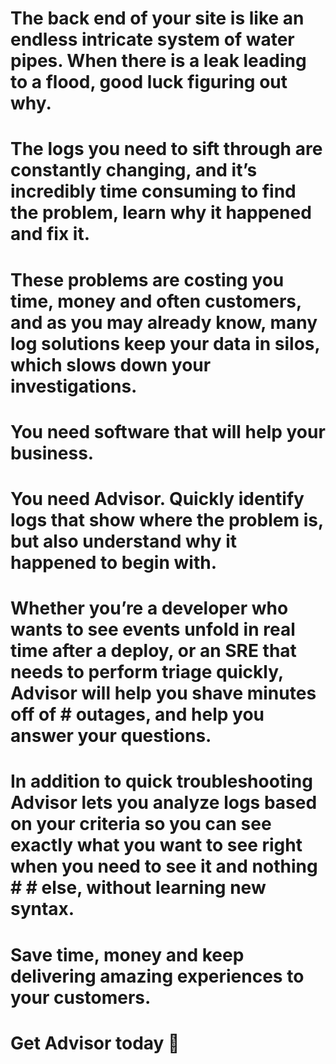 # The back end of your site is like an endless intricate system of water pipes. When there is a leak leading to a flood, good luck figuring out why. 
# The logs you need to sift through are constantly changing, and it’s incredibly time consuming to find the problem, learn why it happened and fix it. 
# These problems are costing you time, money and often customers, and as you may already know, many log solutions keep your data in silos, which slows down your investigations. 
# You need software that will help your business.
# You need Advisor. Quickly identify logs that show where the problem is, but also understand why it happened to begin with.
# Whether you’re a developer who wants to see events unfold in real time after a deploy, or an SRE that needs to perform triage quickly, Advisor will help you shave minutes off of # outages, and help you answer your questions.
# In addition to quick troubleshooting Advisor lets you analyze logs based on your criteria so you can see exactly what you want to see right when you need to see it and nothing # # else, without learning new syntax.
# Save time, money and keep delivering amazing experiences to your customers.
# Get Advisor today 
